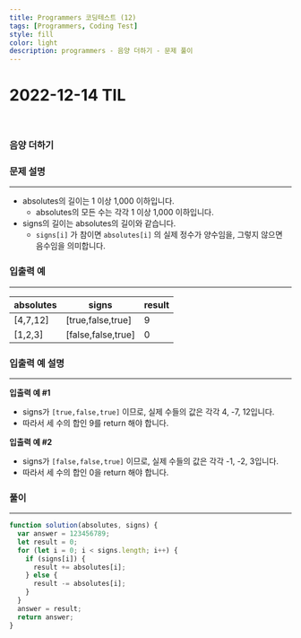 ```yaml
---
title: Programmers 코딩테스트 (12)
tags: [Programmers, Coding Test]
style: fill
color: light
description: programmers - 음양 더하기 - 문제 풀이
---
```


# 2022-12-14 TIL

<br/>

### 음양 더하기

### **문제 설명**

---

- absolutes의 길이는 1 이상 1,000 이하입니다.
  - absolutes의 모든 수는 각각 1 이상 1,000 이하입니다.
- signs의 길이는 absolutes의 길이와 같습니다.
  - `signs[i]` 가 참이면 `absolutes[i]` 의 실제 정수가 양수임을, 그렇지 않으면 음수임을 의미합니다.

### 입출력 예

---

| absolutes | signs              | result |
| --------- | ------------------ | ------ |
| [4,7,12]  | [true,false,true]  | 9      |
| [1,2,3]   | [false,false,true] | 0      |

### 입출력 예 설명

---

**입출력 예 #1**

- signs가 `[true,false,true]` 이므로, 실제 수들의 값은 각각 4, -7, 12입니다.
- 따라서 세 수의 합인 9를 return 해야 합니다.

**입출력 예 #2**

- signs가 `[false,false,true]` 이므로, 실제 수들의 값은 각각 -1, -2, 3입니다.
- 따라서 세 수의 합인 0을 return 해야 합니다.

### 풀이

---

```jsx
function solution(absolutes, signs) {
  var answer = 123456789;
  let result = 0;
  for (let i = 0; i < signs.length; i++) {
    if (signs[i]) {
      result += absolutes[i];
    } else {
      result -= absolutes[i];
    }
  }
  answer = result;
  return answer;
}
```

